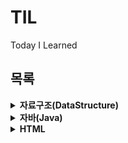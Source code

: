 # TIL
Today I Learned

## 목록

<details>
    <summary><b>자료구조(DataStructure)</b></summary>
    <ul>
        <li><a href="https://github.com/seungbin-kim/TIL/tree/master/DataStructure/CH01">자료구조와 알고리즘</a></li>
        <li><a href="https://github.com/seungbin-kim/TIL/tree/master/DataStructure/CH02">순환</a></li>
        <li><a href="https://github.com/seungbin-kim/TIL/tree/master/DataStructure/CH03">배열, 구조체, 포인터</a></li>
        <li><a href="https://github.com/seungbin-kim/TIL/tree/master/DataStructure/CH04">스택</a></li>
        <li><a href="https://github.com/seungbin-kim/TIL/tree/master/DataStructure/CH05">큐</a></li>
        <li><a href="https://github.com/seungbin-kim/TIL/tree/master/DataStructure/CH06">연결리스트 1</a></li>
        <li><a href="https://github.com/seungbin-kim/TIL/tree/master/DataStructure/CH07">연결리스트 2</a></li>
        <li><a href="https://github.com/seungbin-kim/TIL/tree/master/DataStructure/CH08">트리</a></li>
        <li><a href="https://github.com/seungbin-kim/TIL/tree/master/DataStructure/CH09">우선순위 큐</a></li>
        <li><a href="https://github.com/seungbin-kim/TIL/tree/master/DataStructure/CH10">그래프 1</a></li>
        <li><a href="https://github.com/seungbin-kim/TIL/tree/master/DataStructure/CH11">그래프 2</a></li>
        <li><a href="https://github.com/seungbin-kim/TIL/tree/master/DataStructure/CH12">정렬</a></li>
        <li><a href="https://github.com/seungbin-kim/TIL/tree/master/DataStructure/CH13">탐색</a></li>
        <li><a href="https://github.com/seungbin-kim/TIL/tree/master/DataStructure/CH14">해싱</a></li>
    </ul>
</details>
<details>
    <summary><b>자바(Java)</b></summary>
    <ul>
        <li><a href="https://github.com/seungbin-kim/TIL/tree/master/Java/https://github.com/seungbin-kim/TIL/tree/master/Java/01_Starting_Java">자바 시작하기</a></li>
        <li><a href="https://github.com/seungbin-kim/TIL/tree/master/Java/02_Variable_and_Type">변수와 타입</a></li>
        <li><a href="https://github.com/seungbin-kim/TIL/tree/master/Java/03_Operator">연산자</a></li>
        <li><a href="https://github.com/seungbin-kim/TIL/tree/master/Java/04_Control_Flow">조건문과 반복문</a></li>
        <li><a href="https://github.com/seungbin-kim/TIL/tree/master/Java/05_Reference_Type">참조타입</a></li>
        <li><a href="https://github.com/seungbin-kim/TIL/tree/master/Java/06_Class">클래스</a></li>
        <li><a href="https://github.com/seungbin-kim/TIL/tree/master/Java/07_Inheritance">상속</a></li>
        <li><a href="https://github.com/seungbin-kim/TIL/tree/master/Java/08_Interface">인터페이스</a></li>
        <li><a href="https://github.com/seungbin-kim/TIL/tree/master/Java/09_Nested_Class_And_Nested_Interface">중첩 클래스와 중첩 인터페이스</a></li>
    </ul>
</details>
<details>
    <summary><b>HTML</b></summary>
    <p>
        공부사이트: <a href="https://poiemaweb.com/">PoiemaWeb</a>
    </p>
    <ul>
        <li><a href="https://github.com/seungbin-kim/TIL/tree/master/HTML/01_Starting_HTML">HTML 기본문법</a></li>
        <li><a href="https://github.com/seungbin-kim/TIL/tree/master/HTML/02_Semantic_Web">시맨틱 웹</a></li>
        <li><a href="https://github.com/seungbin-kim/TIL/tree/master/HTML/03_Tag_Basic">기본 태그</a></li>
        <li><a href="https://github.com/seungbin-kim/TIL/tree/master/HTML/04_Tag_Text">텍스트 관련 태그</a></li>
        <li><a href="https://github.com/seungbin-kim/TIL/tree/master/HTML/05_Tag_link">Hyperlink</a></li>
        <li><a href="https://github.com/seungbin-kim/TIL/tree/master/HTML/06_Tag_List_And_Table">리스트, 테이블 형식을 위한 태그</a></li>
        <li><a href="https://github.com/seungbin-kim/TIL/tree/master/HTML/07_Tag_Image_And_Multimedia">멀티미디어를 지원하는 태그</a></li>
        <li><a href="https://github.com/seungbin-kim/TIL/tree/master/HTML/08_Tag_Forms">폼 태그</a></li>
        <li><a href="https://github.com/seungbin-kim/TIL/tree/master/HTML/09_Tag_Structure">레이아웃을 위한 공간분할 태그</a></li>
    </ul>
</details>






